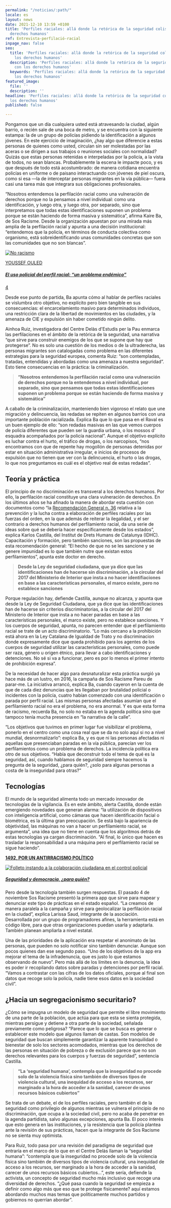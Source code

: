 ```yaml
---
permalink: "/noticias/:path/"
locale: es
layout: news
date: 2021-12-10 13:59 +0100
title: 'Perfiles raciales: allá donde la retórica de la seguridad colisiona con los
  derechos humanos'
ref: Entrevista-perfilació-racial
inpage_nav: false
seo:
  title: 'Perfiles raciales: allá donde la retórica de la seguridad colisiona con
    los derechos humanos'
  description: 'Perfiles raciales: allá donde la retórica de la seguridad colisiona
    con los derechos humanos'
  keywords: 'Perfiles raciales: allá donde la retórica de la seguridad colisiona con
    los derechos humanos'
featured_image:
  file: ''
  description: ''
headline: 'Perfiles raciales: allá donde la retórica de la seguridad colisiona con
  los derechos humanos'
published: false

---
```

Pongamos que un día cualquiera usted está atravesando la ciudad, algún barrio, o recién sale de una boca de metro, y se encuentra con la siguiente estampa: la de un grupo de policías pidiendo la identificación a algunos jóvenes. En este ejercicio de imaginación, ¿hay algo que diferencie a estas personas de quienes como usted, circulan sin ser molestadas por las aceras o se dirigen a sus trabajos o reuniones sociales con normalidad? Quizás que estas personas retenidas e interpeladas por la policía, a la vista de todos, no sean blancas. Probablemente la escena le impacte poco, y es que después de todo está acostumbrado: de manera cotidiana encuentra policías en uniforme o de paisano interactuando con jóvenes de piel oscura, como si esa —la de interceptar personas migrantes en la vía pública— fuera casi una tarea más que integrara sus obligaciones profesionales.

“Nosotros entendemos la perfilación racial como una vulneración de derechos porque no la pensamos a nivel individual: como una identificación, y luego otra, y luego otra, por separado, sino que interpretamos que todas estas identificaciones suponen un problema porque se están haciendo de forma masiva y sistemática”, afirma Kaire Ba, de Sos Racisme. Desde la organización apuestan por una mirada más amplia de la perfilación racial y apunta a una decisión institucional: “entendemos que la policía, en términos de conducta colectiva como organismo, está sobreidentificando unas comunidades concretas que son las comunidades que no son blancas”.

[![No racismo](https://www.elsaltodiario.com/uploads/fotos/h600/0c9055c3/no%20racismo.jpg?v=63708579301)](https://www.elsaltodiario.com/racismo/uso-policial-perfil-racial-problema-endemico "Leer: El uso policial del perfil racial: “un problema endémico”")

[YOUSSEF OULED](https://www.elsaltodiario.com/autor/youssef-ouled)

##### [El uso policial del perfil racial: “un problema endémico”](https://www.elsaltodiario.com/racismo/uso-policial-perfil-racial-problema-endemico "Leer: El uso policial del perfil racial: “un problema endémico”")

[4](https://www.elsaltodiario.com/racismo/uso-policial-perfil-racial-problema-endemico#comentarios "Comentarios: El uso policial del perfil racial: “un problema endémico”")

Desde ese punto de partida, Ba apunta cómo al hablar de perfiles raciales se vislumbra otro objetivo, no explícito pero bien tangible en sus consecuencias: el encarcelamiento masivo para determinados individuos, una restricción clara de la libertad de movimientos en las ciudades, y la amenaza de CIE y expulsión sin haber cometido ningún delito.

Ainhoa Ruiz, investigadora del Centre Delàs d'Estudis per la Pau enmarca las perfilaciones en el ámbito de la retórica de la seguridad, una narrativa “que sirve para construir enemigos de los que se supone que hay que protegerse”. No es solo una cuestión de los medios o de la ultraderecha, las personas migrantes son catalogadas como problema en las diferentes estrategias para la seguridad europea, comenta Ruiz: “son contempladas, tratadas, entendidas y abordadas como una amenaza a nuestra seguridad”. Esto tiene consecuencias en la práctica: la criminalización.

> **“Nosotros entendemos la perfilación racial como una vulneración de derechos porque no la entendemos a nivel individual, por separado, sino que pensamos que todas estas identificaciones suponen un problema porque se están haciendo de forma masiva y sistemática”**

A caballo de la criminalización, manteniendo bien vigoroso el relato que une migración y delincuencia, las redadas se repiten en algunos barrios con una importante población racializada. Explica Ba que lo que pasa en el Raval es un buen ejemplo de ello: “son redadas masivas en las que vemos cuerpos de policía diferentes que pueden ser la guardia urbana, o los mossos d' esquadra acompañados por la policía nacional”. Aunque el objetivo explícito es luchar contra el hurto, el tráfico de drogas, o los narcopisos, “nos encontramos con que de repente hay mogollón de personas detenidas por estar en situación administrativa irregular, e inicios de procesos de expulsión que no tienen que ver con la delincuencia, el hurto o las drogas, lo que nos preguntamos es cuál es el objetivo real de estas redadas”.

## Teoría y práctica

El principio de no discriminación es transveral a los derechos humanos. Por ello, la perfilación racial constituye una clara vulneración de derechos. En los últimos años se ha afinado la manera de abordar esta cuestión con documentos como “la [Recomendación General n. 36](https://igualdadynodiscriminacion.igualdad.gob.es/recursos/publicaciones/2020/recomendacioncerd.htm) relativa a la prevención y la lucha contra a elaboración de perfiles raciales por las fuerzas del orden, en la que además de reiterar la ilegalidad, y el ser contrario a derechos humanos del perfilamiento racial, da una serie de ideas sobre qué se debería hacer específicamente desde los estados”, explica Karlos Castilla, del Institut de Drets Humans de Catalunya (IDHC). Capacitación y formación, pero también sanciones, son las propuestas de esta recomendación general: “El hecho de que no se les sancione y se genere impunidad es lo que también nutre que existan estos perfilamientos”, apunta este doctor en derecho.

> **Desde la Ley de seguridad ciudadana, que ya dice que las identificaciones han de hacerse sin discriminación, a la circular del 2017 del Ministerio de Interior que insta a no hacer identifiaciones en base a las características personales, el marco existe, pero no establece sanciones**

Porque regulación hay, defiende Castilla, aunque no alcanza, y apunta que desde la Ley de Seguridad Ciudadana, que ya dice que las identificaciones han de hacerse sin criterios discriminatorias, a la circular del 2017 del Ministerio de Interior que insta a no hacer paradas en base a las características personales, el marco existe, pero no establece sanciones. Y los cuerpos de seguridad, apunta, no parecen entender que el perfilamiento racial se trate de un acto discriminatorio. “Lo más cercano a la prohibición está ahora en la Ley Catalana de Igualdad de Trato y no discriminacion donde expresamente dice que queda prohibido para los agentes de los cuerpos de seguridad utilizar las características personales, como puede ser raza, género u origen étnico, para llevar a cabo identificaciones y detenciones. No sé si va a funcionar, pero es por lo menos el primer intento de prohibición expresa”.

De la necesidad de hacer algo para desnaturalizar esta práctica surgió ya hace más de un lustro, en 2016, la campaña de Sos Racisme Pareu de parar-me. La iniciativa arrancó, explica Ba, cuando cayeron en la cuenta de que de cada diez denuncias que les llegaban por brutalidad policial o incidentes con la policía, cuatro habían comenzado con una identificación o parada por perfil racial. Las mismas personas afectadas asumían que el perfilamiento racial no era el problema, no era anormal. Y es que esta forma de racismo, recuerda Ba, no solo no estaba en la agenda política sino que tampoco tenía mucha presencia en “la narrativa de la calle”.

“Los objetivos que tuvimos en primer lugar fue visibilizar el problema, ponerlo en el centro como una cosa real que se da no solo aquí si no a nivel mundial, desnormalizarlo”: explica Ba, y es que ni las personas afectadas ni aquellas que presenciaban paradas en la vía pública, parecían ver los perfilamientos como un problema de derechos. La incidencia política era otro de sus objetivos. “Había que deconstruir todo el tema de qué es la seguridad, así, cuando hablamos de seguridad siempre hacemos la pregunta de la seguridad, ¿para quién?, ¿solo para algunas personas a costa de la inseguridad para otras?”

## Tecnologías

El mundo de la seguridad alimenta todo un mercado innovador de tecnologías de la vigilancia. Es en este ámbito, alerta Castilla, donde están emergiendo novedades que generan alarma: “la utilización de dispositivos con inteligencia artificial, como cámaras que hacen identificación facial o biométrica, es la última gran preocupación. Se está bajo la apariencia de objetividad, las máquinas no van a hacer un perfilamiento racial, se argumenta”, una idea que no tiene en cuenta que los algoritmos detrás de estas tecnologías ya cargan discriminación. “Al final, lo único que hacen es trasladar la responsabilidad a una máquina pero el perfilamiento racial se sigue haciendo”. 

[**1492, POR UN ANTIRRACISMO POLÍTICO**](https://www.elsaltodiario.com/1492 "Ver blog: 1492, por un antirracismo político")

[![Folleto instando a la colaboración ciudadana en el control policial](https://www.elsaltodiario.com/uploads/fotos/h600/e2a7ec25/folleto%20bcn.jpg?v=63740083962)](https://www.elsaltodiario.com/1492/seguridad-y-democracia-para-quien "Leer: Seguridad y democracia, ¿para quién? Un ejercicio de memoria antirracista ")

##### [Seguridad y democracia, ¿para quién?](https://www.elsaltodiario.com/1492/seguridad-y-democracia-para-quien "Leer: Seguridad y democracia, ¿para quién? Un ejercicio de memoria antirracista ")

Pero desde la tecnología también surgen respuestas. El pasado 4 de noviembre Sos Racisme presentó la primera app que sirve para mapear y denunciar este tipo de prácticas en el estado español. “La creamos de manera paralela a la campaña y sirve para geolocalizar la perfilación racial en la ciudad”, explica Larissa Saud, integrante de la asociación. Desarrollada por un grupo de programadores afines, la herramienta está en código libre, para que otras organizaciones puedan usarla y adaptarla. También planean ampliarla a nivel estatal.

Una de las prioridades de la aplicación era respetar el anonimato de las personas, que pueden no solo notificar sino también denunciar. Aunque son pocos quienes dan ese segundo paso. “Uno de los objetivos de la app era mejorar el tema de la infradenuncia, que es justo lo que estamos observando de nuevo”. Pero más allá de los límites en la denuncia, la idea es poder ir recopilando datos sobre paradas y detenciones por perfil racial. “Vamos a contrastar con las cifras de los datos oficiales, porque al final son datos que recoge solo la policía, nadie tiene esos datos en la sociedad civil”.

## ¿Hacia un segregacionismo securitario?

¿Cómo se impugna un modelo de seguridad que permite el libre movimiento de una parte de la población, que actúa para que esta se sienta protegida, mientras persigue y detiene a otra parte de la sociedad, señalada previamente como peligrosa? “Parece que lo que se busca es generar o establecer este modelo que algunos llaman de castas. Son modelos de seguridad que buscan simplemente garantizar la aparente tranquilidad o bienestar de solo los sectores acomodados, mientras que los derechos de las personas en situación de pobreza o de exclusión parece que no son derechos relevantes para los cuerpos y fuerzas de seguridad”, sentencia Castilla.

> **“La ‘seguridad humana’, contempla que la inseguridad no procede solo de la violencia física sino también de diversos tipos de violencia cultural, una inequidad de acceso a los recursos, ser marginado a la hora de acceder a la sanidad, carecer de unos recursos básicos cubiertos”**

Se trata de un debate, el de los perfiles raciales, pero también el de la seguridad como privilegio de algunos mientras se vulnera el principio de no discriminación, que ocupa a la sociedad civil, pero no acaba de penetrar en la agenda partidista, salvo algunas excepciones, apunta Ba. El poco interés que esto genera en las instituciones, y la resistencia que la policía plantea ante la revisión de sus prácticas, hacen que la integrante de Sos Racisme no se sienta muy optimista.

Para Ruiz, todo pasa por una revisión del paradigma de seguridad que entraría en el marco de lo que en el Centre Delàs llaman la “seguridad humana”: “contempla que la inseguridad no procede solo de la violencia física sino también de diversos tipos de violencia cultural, una inequidad de acceso a los recursos, ser marginado a la hora de acceder a la sanidad, carecer de unos recursos básicos cubiertos…”, este sería, defiende la activista, un concepto de seguridad mucho más inclusivo que recoge una diversidad de derechos. “¿Qué pasa cuando la seguridad se empieza a definir como algo más que eso que te protege físicamente? aquí estamos abordando muchos mas temas que políticamente muchos partidos y gobiernos no querrían abordar”.